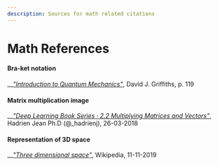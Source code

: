 ```yaml
---
description: Sources for math related citations
---
```


# Math References

#### Bra-ket notation

\_\_[_"Introduction to Quantum Mechanics"_](https://www.amazon.ca/Introduction-Quantum-Mechanics-David-Griffiths/dp/0131118927), David J. Griffiths, p. 119

#### Matrix multiplication image

\_\_[_"Deep Learning Book Series · 2.2 Multiplying Matrices and Vectors"_](https://hadrienj.github.io/posts/Deep-Learning-Book-Series-2.2-Multiplying-Matrices-and-Vectors/), Hadrien Jean Ph.D \(@\_hadrienj\), 26-03-2018

#### Representation of 3D space

\_\_[_"Three dimensional space"_](https://commons.wikimedia.org/w/index.php?curid=576104), Wikipedia, 11-11-2019


